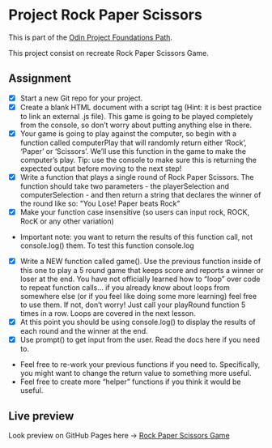 # Project Rock Paper Scissors

This is part of the [Odin Project Foundations Path](https://www.theodinproject.com/paths/foundations/courses/foundations/).

This project consist on recreate Rock Paper Scissors Game.

## Assignment

* [x] Start a new Git repo for your project.
* [x] Create a blank HTML document with a script tag (Hint: it is best practice to link an external .js file). This game is going to be played completely from the console, so don’t worry about putting anything else in there.
* [x] Your game is going to play against the computer, so begin with a function called computerPlay that will randomly return either ‘Rock’, ‘Paper’ or ‘Scissors’. We’ll use this function in the game to make the computer’s play. Tip: use the console to make sure this is returning the expected output before moving to the next step!
* [x] Write a function that plays a single round of Rock Paper Scissors. The function should take two parameters - the playerSelection and computerSelection - and then return a string that declares the winner of the round like so: "You Lose! Paper beats Rock"
* [x] Make your function case insensitive (so users can input rock, ROCK, RocK or any other variation)
* Important note: you want to return the results of this function call, not console.log() them. To test this function console.log
* [x] Write a NEW function called game(). Use the previous function inside of this one to play a 5 round game that keeps score and reports a winner or loser at the end.
You have not officially learned how to “loop” over code to repeat function calls… if you already know about loops from somewhere else (or if you feel like doing some more learning) feel free to use them. If not, don’t worry! Just call your playRound function 5 times in a row. Loops are covered in the next lesson.
* [x] At this point you should be using console.log() to display the results of each round and the winner at the end.
* [x] Use prompt() to get input from the user. Read the docs here if you need to.
* Feel free to re-work your previous functions if you need to. Specifically, you might want to change the return value to something more useful.
* Feel free to create more “helper” functions if you think it would be useful.

## Live preview

Look preview on GitHub Pages here -> [Rock Paper Scissors Game](https://vicc30.github.io/Project-Rock-Paper-Scissors/)

